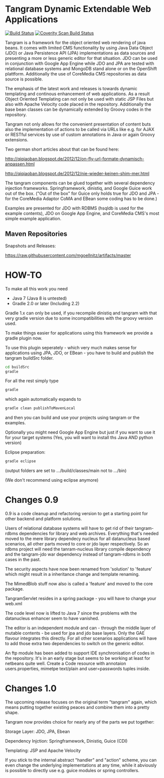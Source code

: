 Tangram Dynamic Extendable Web Applications
===========================================

[![Build Status](https://api.travis-ci.org/mgoellnitz/tangram.svg?branch=master)](https://travis-ci.org/mgoellnitz/tangram)
[![Coverity Scan Build Status](https://scan.coverity.com/projects/3981/badge.svg)](https://scan.coverity.com/projects/3981)

Tangram is a framework for the object oriented web rendering of java beans. 
It comes with limited CMS functionality by using Java Data Object (JDO) or 
Java Persistence API (JPA) implementations as data sources and presenting 
a more or less generic editor for that situation. JDO can be used in conjunction 
with Google App Engine while JDO and JPA are tested with relational database 
systems and MongoDB stand alone or on the OpenShift plattform.
Additionally the use of CoreMedia CMS repositories as data source is possible.

The emphasis of the latest work and releases is towards dynamic templating and 
continous enhancement of web applications. As a result Object Oriented Templating 
can not only be used with static JSP Files but also with Apache Velocity code placed 
in the repository. Additionally the base bean classes can be dynamically extended 
by Groovy codes in the repository.

Tangram not only allows for the convenient presentation of content buts also the 
implementation of actions to be called via URLs like e.g. for AJAX or RESTful services 
by use of custom annotations in Java or again Groovy extensions.

Two german short articles about that can be found here:

http://qiqiaoban.blogspot.de/2012/12/on-fly-url-formate-dynamisch-anpassen.html

http://qiqiaoban.blogspot.de/2012/12/nie-wieder-keinen-shim-mer.html

The tangram components can be glued together with several dependency injection frameworks. 
Springframework, dinistiq, and Google Guice work out of the box. ("Out of the box"
for Guice only holds true for JDO and JPA - for the CoreMedia Adaptor CoMA and EBean 
some coding has to be done.) 

Examples are presented for JDO with RDBMS (hsqldb is used for the example contents), 
JDO on Google App Engine, and CoreMedia CMS's most simple example application.

Maven Repositories
------------------

Snapshots and Releases:

https://raw.githubusercontent.com/mgoellnitz/artifacts/master

HOW-TO
======

To make all this work you need

- Java 7 (Java 8 is untested)
- Gradle 2.0 or later (Including 2.2)

Gradle 1.x can only be used, if you recompile dinistiq and tangram with that very gradle
version due to some incompatibilities with the groovy version used.

To make things easier for applications using this framework we provide a gradle plugin now.

To use this plugin seperately - which very much makes sense for applications using JPA, JDO, 
or EBean - you have to build and publish the tangram buildSrc folder.

```bash
cd buildSrc
gradle
```

For all the rest simply type

```bash
gradle
```

which again automatically expands to

```bash
gradle clean publishToMavenLocal
```

and then you can build and use your projects using tangram or the examples.

Optionally you might need Google App Engine but just if you want to use it 
for your target systems (Yes, you will want to install ths Java AND python version)

Eclipse preparation:

```bash
gradle eclipse
```
(output folders are set to .../build/classes/main not to .../bin)

(We don't recommend using eclipse anymore)
  
Changes 0.9
===========

0.9 is a code cleanup and refactoring version to get a starting point for other 
backend and platform solutions. 

Users of relational database systems will have to get rid of their tangram-rdbms 
dependencies for library and web archives. Everything that's needed moved to the 
mere library dependecy nucleus for all datanucleus based scenarios, all other 
parts moved to core or jdo layer respectively. So an rdbms project will need the 
tanram-nucleus library compile dependency and the tangram-jdo war dependency 
instead of tangram-rdbms in both cases in the past.

The security aspects have now been renamed from 'solution' to 'feature' which 
might result in a inheritance change and template renaming. 

The MimedBlob stuff now also is called a 'feature' and moved to the core package.

TangramServlet resides in a spring package - you will have to change your web.xml

The code level now is lifted to Java 7 since the problems with the datanucleus 
enhancer seem to have vanished.

The editor is an independent module and can - through the middle layer of mutable 
contents - be used for jpa and jdo base layers. Only the GAE flavour integrates 
this directly. For all other scenarios applications will have to add those extra 
two dependencies to switch on the generic editor.

An ftp module has been added to support IDE synchronisation of codes in the 
repository. It's in an early stage but seems to be working at least for netbeans 
quite well. Create a Code resource with annotaion users.properties, mimetpe 
text/plain and user=passwords tuples inside.

Changes 1.0
===========

The upcoming release focuses on the original term "tangram" again, which means 
putting together existing peaces and combine them into a pretty shape.

Tangram now provides choice for nearly any of the parts we put together:

Storage Layer: JDO, JPA, Ebean

Dependency Injction: Springframework, Dinistiq, Guice (CDI)

Templating: JSP and Apache Velocity

If you stick to the internal abstract "handler" and "action" scheme, you can even 
change the underlying implementations at any time, while it abviously is possible
to directly use e.g. guice modules or spring controllers.
